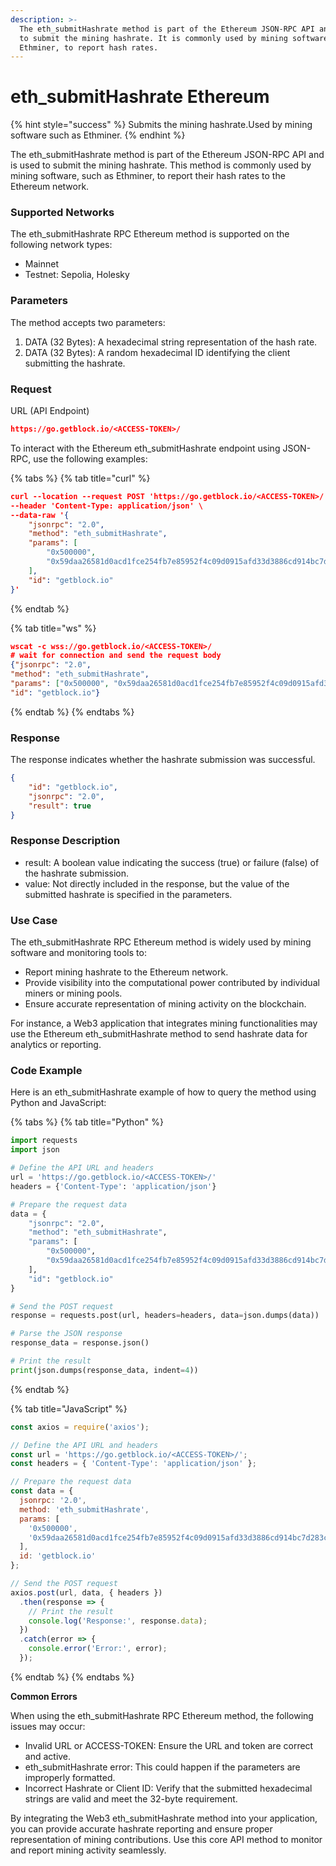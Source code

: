 ```yaml
---
description: >-
  The eth_submitHashrate method is part of the Ethereum JSON-RPC API and is used
  to submit the mining hashrate. It is commonly used by mining software, such as
  Ethminer, to report hash rates.
---
```


# eth\_submitHashrate Ethereum

{% hint style="success" %}
Submits the mining hashrate.Used by mining software such as Ethminer.
{% endhint %}

The eth\_submitHashrate method is part of the Ethereum JSON-RPC API and is used to submit the mining hashrate. This method is commonly used by mining software, such as Ethminer, to report their hash rates to the Ethereum network.

### Supported Networks

The eth\_submitHashrate RPC Ethereum method is supported on the following network types:

* Mainnet
* Testnet: Sepolia, Holesky

### Parameters

The method accepts two parameters:

1. DATA (32 Bytes): A hexadecimal string representation of the hash rate.
2. DATA (32 Bytes): A random hexadecimal ID identifying the client submitting the hashrate.

### Request

URL (API Endpoint)

```json
https://go.getblock.io/<ACCESS-TOKEN>/
```

To interact with the Ethereum eth\_submitHashrate endpoint using JSON-RPC, use the following examples:

{% tabs %}
{% tab title="curl" %}
```json
curl --location --request POST 'https://go.getblock.io/<ACCESS-TOKEN>/' \
--header 'Content-Type: application/json' \
--data-raw '{
    "jsonrpc": "2.0",
    "method": "eth_submitHashrate",
    "params": [
        "0x500000",
        "0x59daa26581d0acd1fce254fb7e85952f4c09d0915afd33d3886cd914bc7d283c"
    ],
    "id": "getblock.io"
}'
```
{% endtab %}

{% tab title="ws" %}
```json
wscat -c wss://go.getblock.io/<ACCESS-TOKEN>/
# wait for connection and send the request body 
{"jsonrpc": "2.0",
"method": "eth_submitHashrate",
"params": ["0x500000", "0x59daa26581d0acd1fce254fb7e85952f4c09d0915afd33d3886cd914bc7d283c"],
"id": "getblock.io"}
```
{% endtab %}
{% endtabs %}

### Response

The response indicates whether the hashrate submission was successful.

```json
{
    "id": "getblock.io",
    "jsonrpc": "2.0",
    "result": true
}
```

### Response Description

* result: A boolean value indicating the success (true) or failure (false) of the hashrate submission.
* value: Not directly included in the response, but the value of the submitted hashrate is specified in the parameters.

### Use Case

The eth\_submitHashrate RPC Ethereum method is widely used by mining software and monitoring tools to:

* Report mining hashrate to the Ethereum network.
* Provide visibility into the computational power contributed by individual miners or mining pools.
* Ensure accurate representation of mining activity on the blockchain.

For instance, a Web3 application that integrates mining functionalities may use the Ethereum eth\_submitHashrate method to send hashrate data for analytics or reporting.

### Code Example

Here is an eth\_submitHashrate example of how to query the method using Python and JavaScript:

{% tabs %}
{% tab title="Python" %}
```python
import requests
import json

# Define the API URL and headers
url = 'https://go.getblock.io/<ACCESS-TOKEN>/'
headers = {'Content-Type': 'application/json'}

# Prepare the request data
data = {
    "jsonrpc": "2.0",
    "method": "eth_submitHashrate",
    "params": [
        "0x500000",
        "0x59daa26581d0acd1fce254fb7e85952f4c09d0915afd33d3886cd914bc7d283c"
    ],
    "id": "getblock.io"
}

# Send the POST request
response = requests.post(url, headers=headers, data=json.dumps(data))

# Parse the JSON response
response_data = response.json()

# Print the result
print(json.dumps(response_data, indent=4))

```
{% endtab %}

{% tab title="JavaScript" %}
```javascript
const axios = require('axios');

// Define the API URL and headers
const url = 'https://go.getblock.io/<ACCESS-TOKEN>/';
const headers = { 'Content-Type': 'application/json' };

// Prepare the request data
const data = {
  jsonrpc: '2.0',
  method: 'eth_submitHashrate',
  params: [
    '0x500000',
    '0x59daa26581d0acd1fce254fb7e85952f4c09d0915afd33d3886cd914bc7d283c'
  ],
  id: 'getblock.io'
};

// Send the POST request
axios.post(url, data, { headers })
  .then(response => {
    // Print the result
    console.log('Response:', response.data);
  })
  .catch(error => {
    console.error('Error:', error);
  });
```
{% endtab %}
{% endtabs %}

**Common Errors**

When using the eth\_submitHashrate RPC Ethereum method, the following issues may occur:

* Invalid URL or ACCESS-TOKEN: Ensure the URL and token are correct and active.
* eth\_submitHashrate error: This could happen if the parameters are improperly formatted.
* Incorrect Hashrate or Client ID: Verify that the submitted hexadecimal strings are valid and meet the 32-byte requirement.

By integrating the Web3 eth\_submitHashrate method into your application, you can provide accurate hashrate reporting and ensure proper representation of mining contributions. Use this core API method to monitor and report mining activity seamlessly.
